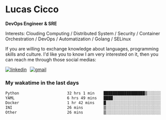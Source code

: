 # Lucas Cicco

**DevOps Engineer & SRE**

Interests: Clouding Computing / Distributed System / Security / Container Orchestration / DevOps / Automatization / Golang / SELinux

If you are willing to exchange knowledge about languages, programming skills and culture. I'd like you to know I am very interested on it, then you can reach me through those social medias:

<div style="display: flex; align-items: center; gap: 10px;">
  <a href="https://www.linkedin.com/in/lucas-vitor-de-cicco" target="_blank">
    <img
      src="https://img.shields.io/badge/-LinkedIn-%230077B5?style=for-the-badge&logo=linkedin&logoColor=white"
      alt="linkedin"
      target="_blank" 
    />
  </a>
  <a href="mailto:lucasvitorx1@gmail.com">
      <img
        src="https://img.shields.io/badge/-Gmail-%23333?style=for-the-badge&logo=gmail&logoColor=white"
        alt="gmail"
        target="_blank"
      />
  </a>
</div>

### My wakatime in the last days

<!--START_SECTION:waka-->

```txt
Python                     32 hrs 1 min    ██████████████████▒░░░░░░   73.74 %
YAML                       6 hrs 49 mins   ████░░░░░░░░░░░░░░░░░░░░░   15.72 %
Docker                     1 hr 42 mins    █░░░░░░░░░░░░░░░░░░░░░░░░   03.94 %
INI                        26 mins         ▒░░░░░░░░░░░░░░░░░░░░░░░░   01.03 %
Other                      26 mins         ▒░░░░░░░░░░░░░░░░░░░░░░░░   01.01 %
```

<!--END_SECTION:waka-->
